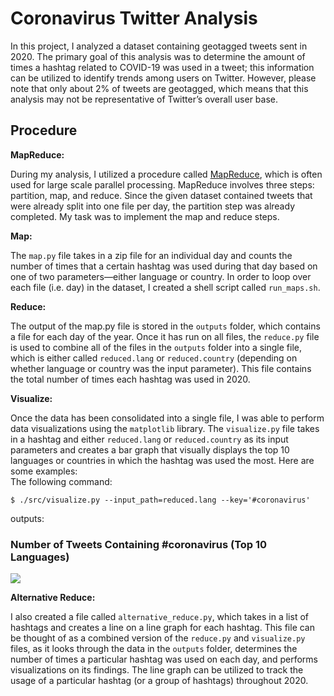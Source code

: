 # Coronavirus Twitter Analysis

In this project, I analyzed a dataset containing geotagged tweets sent in 2020. The primary goal of this analysis was to determine the amount of times a hashtag related to COVID-19 was used in a tweet; this information can be utilized to identify trends among users on Twitter. However, please note that only about 2% of tweets are geotagged, which means that this analysis may not be representative of Twitter’s overall user base. 

## Procedure

**MapReduce:**

During my analysis, I utilized a procedure called [MapReduce](https://en.wikipedia.org/wiki/MapReduce), which is often used for large scale parallel processing. MapReduce involves three steps: partition, map, and reduce. Since the given dataset contained tweets that were already split into one file per day, the partition step was already completed. My task was to implement the map and reduce steps.

**Map:**

The `map.py` file takes in a zip file for an individual day and counts the number of times that a certain hashtag was used during that day based on one of two parameters—either language or country. In order to loop over each file (i.e. day) in the dataset, I created a shell script called `run_maps.sh`.

**Reduce:**

The output of the map.py file is stored in the `outputs` folder, which contains a file for each day of the year. Once it has run on all files, the `reduce.py` file is used to combine all of the files in the `outputs` folder into a single file, which is either called `reduced.lang` or `reduced.country` (depending on whether language or country was the input parameter). This file contains the total number of times each hashtag was used in 2020.

**Visualize:**

Once the data has been consolidated into a single file, I was able to perform data visualizations using the `matplotlib` library. The `visualize.py` file takes in a hashtag and either `reduced.lang` or `reduced.country` as its input parameters and creates a bar graph that visually displays the top 10 languages or countries in which the hashtag was used the most. Here are some examples:
<br>
The following command:
```
$ ./src/visualize.py --input_path=reduced.lang --key='#coronavirus'
```
outputs:

### Number of Tweets Containing #coronavirus (Top 10 Languages)
<img src='#coronavirus_bar_graph_(language).png'/>

**Alternative Reduce:**

I also created a file called `alternative_reduce.py`, which takes in a list of hashtags and creates a line on a line graph for each hashtag. This file can be thought of as a combined version of the `reduce.py` and `visualize.py` files, as it looks through the data in the `outputs` folder, determines the number of times a particular hashtag was used on each day, and performs visualizations on its findings. The line graph can be utilized to track the usage of a particular hashtag (or a group of hashtags) throughout 2020.
